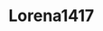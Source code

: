 # Lorena1417

<!DOCTYPE html>
<html>
<head>
    <title>soma</title>
</head>
<body>
    <script>

        let resposta = Number(prompt(" digite um número inteiro: "));
        var resposta2 = Number(prompt(" digite outro numero:"));
        let soma = resposta + resposta2
        alert(` ${resposta}  +  ${resposta2} = ${soma}`);

    </script>
</body>
</html>
